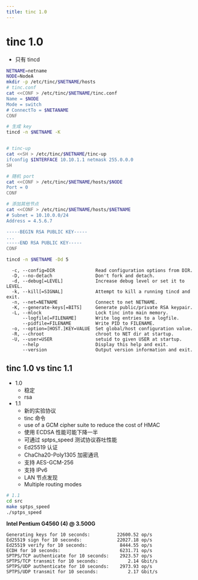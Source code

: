 ```yaml
---
title: tinc 1.0
---
```


# tinc 1.0

- 只有 tincd

```bash
NETNAME=netname
NODE=NodeA
mkdir -p /etc/tinc/$NETNAME/hosts
# tinc.conf
cat <<CONF > /etc/tinc/$NETNAME/tinc.conf
Name = $NODE
Mode = switch
# ConnectTo = $NETANAME
CONF

# 生成 key
tincd -n $NETNAME -K


# tinc-up
cat <<SH > /etc/tinc/$NETNAME/tinc-up
ifconfig $INTERFACE 10.10.1.1 netmask 255.0.0.0
SH

# 随机 port
cat <<CONF > /etc/tinc/$NETNAME/hosts/$NODE
Port = 0
CONF

# 添加其他节点
cat <<CONF > /etc/tinc/$NETNAME/hosts/$NETNAME
# Subnet = 10.10.0.0/24
Address = 4.5.6.7

-----BEGIN RSA PUBLIC KEY-----
...
-----END RSA PUBLIC KEY-----
CONF

tincd -n $NETNAME -Dd 5
```

```
  -c, --config=DIR               Read configuration options from DIR.
  -D, --no-detach                Don't fork and detach.
  -d, --debug[=LEVEL]            Increase debug level or set it to LEVEL.
  -k, --kill[=SIGNAL]            Attempt to kill a running tincd and exit.
  -n, --net=NETNAME              Connect to net NETNAME.
  -K, --generate-keys[=BITS]     Generate public/private RSA keypair.
  -L, --mlock                    Lock tinc into main memory.
      --logfile[=FILENAME]       Write log entries to a logfile.
      --pidfile=FILENAME         Write PID to FILENAME.
  -o, --option=[HOST.]KEY=VALUE  Set global/host configuration value.
  -R, --chroot                   chroot to NET dir at startup.
  -U, --user=USER                setuid to given USER at startup.
      --help                     Display this help and exit.
      --version                  Output version information and exit.
```

## tinc 1.0 vs tinc 1.1

- 1.0
  - 稳定
  - rsa
- 1.1
  - 新的实验协议
  - tinc 命令
  - use of a GCM cipher suite to reduce the cost of HMAC
  - 使用 ECDSA 性能可能下降一半
  - 可通过 sptps_speed 测试协议吞吐性能
  - Ed25519 认证
  - ChaCha20-Poly1305 加密通讯
  - 支持 AES-GCM-256
  - 支持 IPv6
  - LAN 节点发现
  - Multiple routing modes


```bash
# 1.1
cd src
make sptps_speed
./sptps_speed
```

**Intel Pentium G4560 (4) @ 3.500G**

```
Generating keys for 10 seconds:          22600.52 op/s
Ed25519 sign for 10 seconds:             22027.18 op/s
Ed25519 verify for 10 seconds:            8444.55 op/s
ECDH for 10 seconds:                      6231.71 op/s
SPTPS/TCP authenticate for 10 seconds:    2923.57 op/s
SPTPS/TCP transmit for 10 seconds:           2.14 Gbit/s
SPTPS/UDP authenticate for 10 seconds:    2973.93 op/s
SPTPS/UDP transmit for 10 seconds:           2.17 Gbit/s
```
